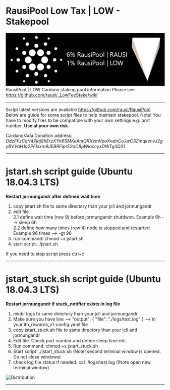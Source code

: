 # RausiPool Low Tax | LOW - Stakepool
![Distribution](https://github.com/rausi/RausiPool/blob/master/RausiPoolNew.png)
RausiPool | LOW Cardano staking pool information
Please see https://github.com/rausi/_LowFeeStake/wiki

---
Script latest versions are available  https://github.com/rausi/RausiPool <br>
Below are guide for some script files to help maintain stakepool. Note! You have to modify files to be compatible with your own settings e.g. port number. **Use at your own risk.**

Cardano/Ada Donation address: _DdzFFzCqrht2jaj8hErzXYir6SMKeAmQKXzmVpoXnahCoJwC3ZmqkznvJ2gyBVVaH1q2PFkixm9JEBRFiprE2oC8pWiaccyxDWTg3Q31_

---
# jstart.sh script guide (Ubuntu 18.04.3 LTS)
**Restart jormungundr after defined wait time**
1. copy jstart.sh file to same directory than your jcli and jormungandr
2. edit file<br>
  2.1 define wait time (row 9) before jormungandr shutdwon. Example 6h --> sleep 6h<br>
  2.2 define how many times (row 4) node is stopped and restarted. Example 96 times --> -gt 96
3. run command: chmod +x jstart.sh
4. start script: ./jstart.sh

If you need to stop script press ctrl+c

---
# jstart_stuck.sh script guide (Ubuntu 18.04.3 LTS)
**Restart jormungundr if stuck_notifier exists in log file**
1. mkdir logs to same directory than your jcli and jormungandr
2. Make sure you have line --> "output": { "file": "./logs/test.log" } --> in your itn_rewards_v1-config.yaml file
3. copy jstart_stuck.sh file to same directory than your jcli and jormungandr
4. Edit file. Check port number and define sleep time etc.
5. Run command: chmod +x jstart_stuck.sh
6. Start script: ./jstart_stuck.sh (Note! second terminal window is opened. Do not close windows)
7. check log file status if needed: cat ./logs/test.log (!Note open new terminal window)

![Distribution](https://github.com/rausi/_LowFeeStake/blob/master/stuck_notifier.PNG)

---
